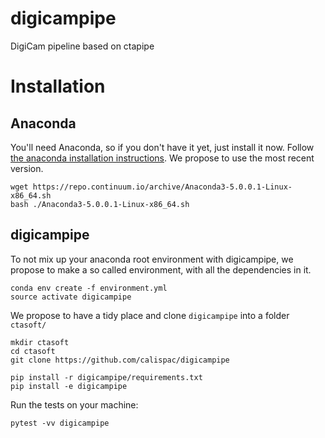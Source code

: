 # digicampipe
DigiCam pipeline based on ctapipe

# Installation

## Anaconda

You'll need Anaconda, so if you don't have it yet, just install it now.
Follow [the anaconda installation instructions](https://conda.io/docs/user-guide/install/linux.html).
We propose to use the most recent version.

    wget https://repo.continuum.io/archive/Anaconda3-5.0.0.1-Linux-x86_64.sh
    bash ./Anaconda3-5.0.0.1-Linux-x86_64.sh

## digicampipe

To not mix up your anaconda root environment with digicampipe, we propose
to make a so called environment, with all the dependencies in it.

    conda env create -f environment.yml
    source activate digicampipe

We propose to have a tidy place and clone `digicampipe` into a folder `ctasoft/`

    mkdir ctasoft
    cd ctasoft
    git clone https://github.com/calispac/digicampipe

    pip install -r digicampipe/requirements.txt
    pip install -e digicampipe

Run the tests on your machine:

    pytest -vv digicampipe
